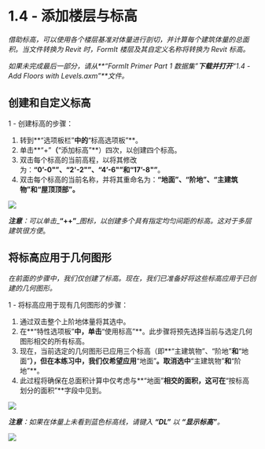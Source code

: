 # 1.4 - 添加楼层与标高

_借助标高，可以使用各个楼层基准对体量进行剖切，并计算每个建筑体量的总面积。当文件转换为 Revit 时，FormIt 楼层及其自定义名称将转换为 Revit 标高。_

_如果未完成最后一部分，请从**“FormIt Primer Part 1 数据集”**下载并打开**“1.4 - Add Floors with Levels.axm”**文件。_

## **创建和自定义标高**

1 - 创建标高的步骤：

1. 转到**“选项板栏”**中的**“标高选项板”**。
2. 单击**“+”**（**“添加标高”**）四次，以创建四个标高。
3. 双击每个标高的当前高程，以将其修改为：**“0’-0"”、“2'-2"”、“4’-6"”**和**“17’-8"”**。
4. 双击每个标高的当前名称，并将其重命名为：**“地面”、“阶地”、“主建筑物”**和**“屋顶顶部”。**

![](../../.gitbook/assets/0%20%2816%29.png)

_**注意**：可以单击__**“++”**__图标，以创建多个具有指定均匀间距的标高。这对于多层建筑很方便_。

## **将标高应用于几何图形**

_在前面的步骤中，我们仅创建了标高。现在，我们已准备好将这些标高应用于已创建的几何图形。_

1 - 将标高应用于现有几何图形的步骤：

1. 通过双击整个上阶地体量将其选中。
2. 在**“特性选项板”**中，单击**“使用标高”**。此步骤将预先选择当前与选定几何图形相交的所有标高。
3. 现在，当前选定的几何图形已应用三个标高（即**“主建筑物”、“阶地”**和**“地面”**），但在本练习中，我们仅希望应用**“地面”**。取消选中**“主建筑物”**和**“阶地”**。
4. 此过程将确保在总面积计算中仅考虑与**“地面”**相交的面积，这可在**“按标高划分的面积”**字段中见到。

![](../../.gitbook/assets/1%20%284%29.png)

_**注意**：如果在体量上未看到蓝色标高线，请键入_ _**“DL”**_ _以_ _**“显示标高”**。_

![](../../.gitbook/assets/2%20%283%29.png)


